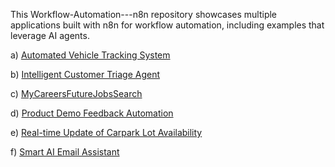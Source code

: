 This Workflow-Automation---n8n repository showcases multiple applications built with n8n for workflow automation, including examples that leverage AI agents.

a) [Automated Vehicle Tracking System](https://github.com/ThiamHuatTan/Workflow-Automation---n8n/blob/main/Automated%20Vehicle%20Tracking%20System%20using%20n8n.pdf)

b) [Intelligent Customer Triage Agent](https://github.com/ThiamHuatTan/Workflow-Automation---n8n/blob/main/Intelligent%20Customer%20Triage%20Agent%20using%20n8n.pdf)

c) [MyCareersFutureJobsSearch](https://github.com/ThiamHuatTan/Workflow-Automation---n8n/blob/main/MyCareersFutureJobs%20Extraction%20with%20n8n.pdf)

d) [Product Demo Feedback Automation](https://github.com/ThiamHuatTan/Workflow-Automation---n8n/blob/main/Product%20Demo%20Feedback%20Automation%20with%20n8n.pdf)

e) [Real-time Update of Carpark Lot Availability](https://github.com/ThiamHuatTan/Workflow-Automation---n8n/blob/main/Real-time%20Update%20of%20Carpark%20Lot%20Availability%20with%20n8n.pdf)

f) [Smart AI Email Assistant](https://github.com/ThiamHuatTan/Workflow-Automation---n8n/blob/main/Smart%20AI%20Email%20Assistant%20using%20n8n.pdf)
